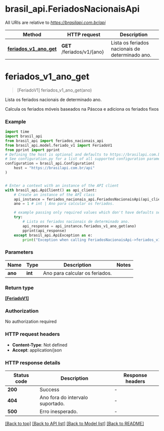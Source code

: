 # brasil_api.FeriadosNacionaisApi

All URIs are relative to *https://brasilapi.com.br/api*

Method | HTTP request | Description
------------- | ------------- | -------------
[**feriados_v1_ano_get**](FeriadosNacionaisApi.md#feriados_v1_ano_get) | **GET** /feriados/v1/{ano} | Lista os feriados nacionais de determinado ano.


# **feriados_v1_ano_get**
> [FeriadoV1] feriados_v1_ano_get(ano)

Lista os feriados nacionais de determinado ano.

Calcula os feriados móveis baseados na Páscoa e adiciona os feriados fixos

### Example

```python
import time
import brasil_api
from brasil_api import feriados_nacionais_api
from brasil_api.model.feriado_v1 import FeriadoV1
from pprint import pprint
# Defining the host is optional and defaults to https://brasilapi.com.br/api
# See configuration.py for a list of all supported configuration parameters.
configuration = brasil_api.Configuration(
    host = "https://brasilapi.com.br/api"
)


# Enter a context with an instance of the API client
with brasil_api.ApiClient() as api_client:
    # Create an instance of the API class
    api_instance = feriados_nacionais_api.FeriadosNacionaisApi(api_client)
    ano = 1 # int | Ano para calcular os feriados. 

    # example passing only required values which don't have defaults set
    try:
        # Lista os feriados nacionais de determinado ano.
        api_response = api_instance.feriados_v1_ano_get(ano)
        pprint(api_response)
    except brasil_api.ApiException as e:
        print("Exception when calling FeriadosNacionaisApi->feriados_v1_ano_get: %s\n" % e)
```


### Parameters

Name | Type | Description  | Notes
------------- | ------------- | ------------- | -------------
 **ano** | **int**| Ano para calcular os feriados.  |

### Return type

[**[FeriadoV1]**](FeriadoV1.md)

### Authorization

No authorization required

### HTTP request headers

 - **Content-Type**: Not defined
 - **Accept**: application/json


### HTTP response details
| Status code | Description | Response headers |
|-------------|-------------|------------------|
**200** | Success |  -  |
**404** | Ano fora do intervalo suportado. |  -  |
**500** | Erro inesperado. |  -  |

[[Back to top]](#) [[Back to API list]](../README.md#documentation-for-api-endpoints) [[Back to Model list]](../README.md#documentation-for-models) [[Back to README]](../README.md)


